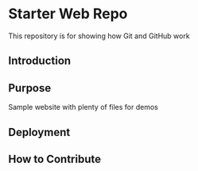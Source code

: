 # Starter Web Repo

This repository is for showing how Git and GitHub work

## Introduction 

## Purpose

Sample website with plenty of files for demos

## Deployment 

## How to Contribute